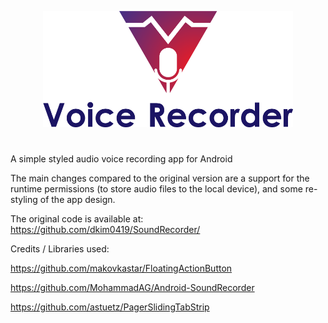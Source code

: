 <p align="center">
  <img src="logo.png" width="400"/>
</p>

#
A simple styled audio voice recording app for Android

The main changes compared to the original version are a support for the runtime permissions (to store audio files to the local device), and some re-styling of the app design.

The original code is available at: https://github.com/dkim0419/SoundRecorder/

Credits / Libraries used:

https://github.com/makovkastar/FloatingActionButton

https://github.com/MohammadAG/Android-SoundRecorder

https://github.com/astuetz/PagerSlidingTabStrip
